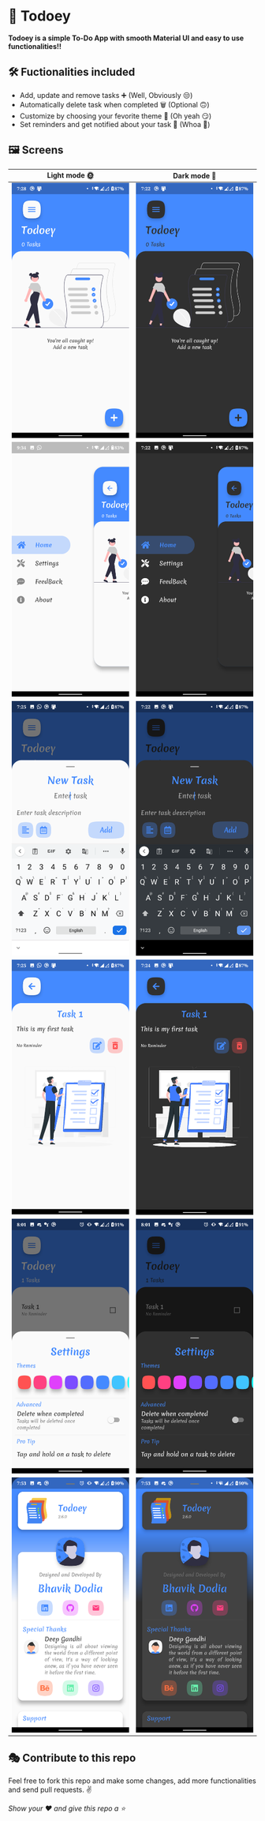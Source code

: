 # 📝 Todoey

<b>Todoey is a simple To-Do App with smooth Material UI and easy to use functionalities!!</b>

## 🛠 Fuctionalities included

- Add, update and remove tasks ➕ (Well, Obviously 😒)
- Automatically delete task when completed 🗑 (Optional 🙃)
- Customize by choosing your fevorite theme 🎨 (Oh yeah 😏)
- Set reminders and get notified about your task 🚨 (Whoa 🤯)

## 🖼 Screens

| Light mode 🌞 | Dark mode 🌚 |
| --------------------------------------------------------- | ------------------------------------------------------------- |
| <img src="https://github.com/bhavik-dodia/todoey/blob/master/Screenshots/home.png?raw=true" >     | <img src="https://github.com/bhavik-dodia/todoey/blob/master/Screenshots/home_dark.png?raw=true" >    |
| <img src="https://github.com/bhavik-dodia/todoey/blob/master/Screenshots/menu.png?raw=true" >     | <img src="https://github.com/bhavik-dodia/todoey/blob/master/Screenshots/menu_dark.png?raw=true" >    |
| <img src="https://github.com/bhavik-dodia/todoey/blob/master/Screenshots/new_task.png?raw=true" > | <img src="https://github.com/bhavik-dodia/todoey/blob/master/Screenshots/new_task_dark.png?raw=true" >|
| <img src="https://github.com/bhavik-dodia/todoey/blob/master/Screenshots/details.png?raw=true" >  | <img src="https://github.com/bhavik-dodia/todoey/blob/master/Screenshots/details_dark.png?raw=true" > |
| <img src="https://github.com/bhavik-dodia/todoey/blob/master/Screenshots/settings.png?raw=true" > | <img src="https://github.com/bhavik-dodia/todoey/blob/master/Screenshots/settings_dark.png?raw=true" >|
| <img src="https://github.com/bhavik-dodia/todoey/blob/master/Screenshots/about.png?raw=true" >    | <img src="https://github.com/bhavik-dodia/todoey/blob/master/Screenshots/about_dark.png?raw=true" >   |

## 🎭 Contribute to this repo

Feel free to fork this repo and make some changes, add more functionalities and send pull requests. ✌

*Show your ❤ and give this repo a ⭐*